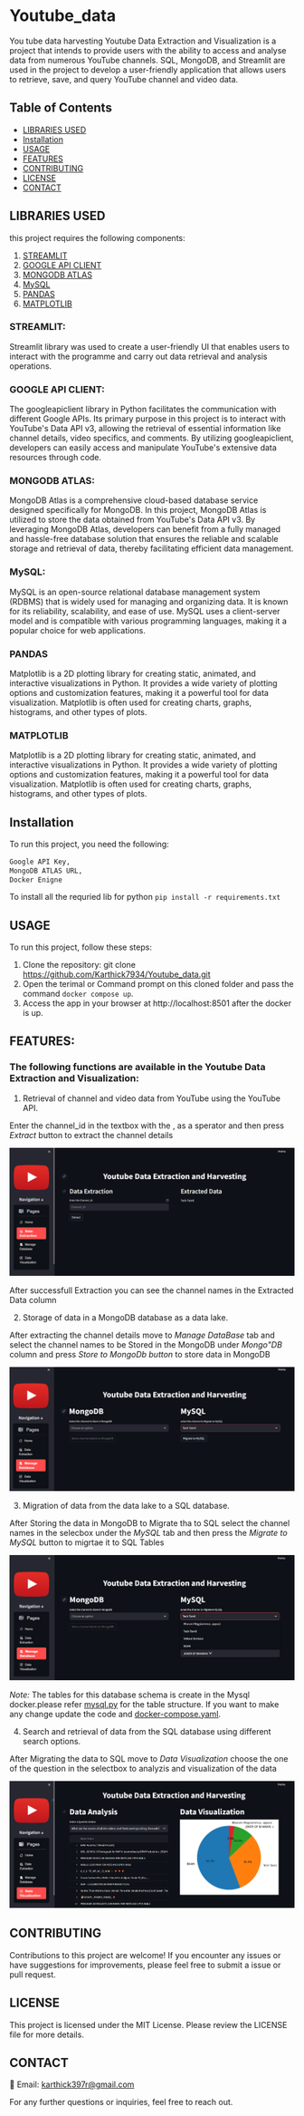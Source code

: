 # Youtube_data
You tube data harvesting Youtube Data Extraction and Visualization is a project that intends to provide users with the ability to access and analyse data from numerous YouTube channels. SQL, MongoDB, and Streamlit are used in the project to develop a user-friendly application that allows users to retrieve, save, and query YouTube channel and video data.

## Table of Contents
- [LIBRARIES USED](#libraries-used)
- [Installation](#installation)
- [USAGE](#usage)
- [FEATURES](#features)
- [CONTRIBUTING](#contributing)
- [LICENSE](#license)
- [CONTACT](#contact)

## LIBRARIES USED
this project requires the following components:

1. [STREAMLIT](#streamlit)
2. [GOOGLE API CLIENT](#google-api-client)
3. [MONGODB ATLAS](#mongodb-atlas)
4. [MySQL](#mysql)
5. [PANDAS](#pandas)
6. [MATPLOTLIB](#matplotlib)


### STREAMLIT:

Streamlit library was used to create a user-friendly UI that enables users to interact with the programme and carry out data retrieval and analysis operations.


### GOOGLE API CLIENT:

The googleapiclient library in Python facilitates the communication with different Google APIs. Its primary purpose in this project is to interact with YouTube's Data API v3, allowing the retrieval of essential information like channel details, video specifics, and comments. By utilizing googleapiclient, developers can easily access and manipulate YouTube's extensive data resources through code.

### MONGODB ATLAS:

MongoDB Atlas is a comprehensive cloud-based database service designed specifically for MongoDB. In this project, MongoDB Atlas is utilized to store the data obtained from YouTube's Data API v3. By leveraging MongoDB Atlas, developers can benefit from a fully managed and hassle-free database solution that ensures the reliable and scalable storage and retrieval of data, thereby facilitating efficient data management.


### MySQL:

MySQL is an open-source relational database management system (RDBMS) that is widely used for managing and organizing data. It is known for its reliability, scalability, and ease of use. MySQL uses a client-server model and is compatible with various programming languages, making it a popular choice for web applications.

### PANDAS

Matplotlib is a 2D plotting library for creating static, animated, and interactive visualizations in Python. It provides a wide variety of plotting options and customization features, making it a powerful tool for data visualization. Matplotlib is often used for creating charts, graphs, histograms, and other types of plots.

### MATPLOTLIB

Matplotlib is a 2D plotting library for creating static, animated, and interactive visualizations in Python. It provides a wide variety of plotting options and customization features, making it a powerful tool for data visualization. Matplotlib is often used for creating charts, graphs, histograms, and other types of plots.


## Installation

To run this project, you need the following:
``` 
Google API Key, 
MongoDB ATLAS URL,
Docker Enigne
```
To install all the requried lib for python `pip install -r requirements.txt`

## USAGE

To run this project, follow these steps:

1. Clone the repository: git clone https://github.com/Karthick7934/Youtube_data.git
2. Open the terimal or Command prompt on this cloned folder and pass the command `docker compose up`.
3. Access the app in your browser at http://localhost:8501 after the docker is up.

## FEATURES:

### The following functions are available in the Youtube Data Extraction and Visualization:

1. Retrieval of channel and video data from YouTube using the YouTube API.

Enter the channel_id in the textbox with the , as a sperator and then press *Extract* button  to extract the channel details

![Data Extraction!](/src/data_extraction.png "Data Extraction")

After successfull Extraction you can see the channel names in the Extracted Data column

2. Storage of data in a MongoDB database as a data lake.

After extracting the channel details move to *Manage DataBase* tab and select the channel names to be Stored in the MongoDB under *Mongo"DB* column and press *Store to MongoDb button* to store data in MongoDB

![MongoDB!](/src/mongodb.png "MongoDB")


3. Migration of data from the data lake to a SQL database.

After Storing the data in MongoDB to Migrate tha to SQL select the channel names in the selecbox under the *MySQL* tab and then press the *Migrate to MySQL* button to migrtae it to SQL Tables

![MySQL!](/src/mysql.png "MySQL")

*Note:* The tables for this database schema is create in the Mysql docker.please refer [mysql.py](/scripts/mysql.py) for the table structure. If you want to make any change update the code and [docker-compose.yaml](docker-compose.yml).

4. Search and retrieval of data from the SQL database using different search options.

After Migrating the data to SQL move to *Data Visualization* choose the one of the question in the selectbox to analyzis and visualization of the data

![Data Visualization!](/src/data_visualization.png "Data Visualization")

## CONTRIBUTING

Contributions to this project are welcome! If you encounter any issues or have suggestions for improvements, please feel free to submit a issue or pull request.

## LICENSE

This project is licensed under the MIT License. Please review the LICENSE file for more details.

## CONTACT

📧 Email: karthick397r@gmail.com

For any further questions or inquiries, feel free to reach out. 


